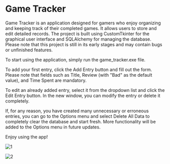 # Game Tracker
Game Tracker is an application designed for gamers who enjoy organizing and keeping track of their completed games. It allows users to store and edit detailed records. The project is built using CustomTkinter for the graphical user interface and SQLAlchemy for managing the database. 
Please note that this project is still in its early stages and may contain bugs or unfinished features.

To start using the application, simply run the game_tracker.exe file.

To add your first entry, click the Add Entry button and fill out the form. Please note that fields such as Title, Review (with "Bad" as the default value), and Time Spent are mandatory.

To edit an already added entry, select it from the dropdown list and click the Edit Entry button. In the new window, you can modify the entry or delete it completely.

If, for any reason, you have created many unnecessary or erroneous entries, you can go to the Options menu and select Delete All Data to completely clear the database and start fresh. More functionality will be added to the Options menu in future updates.

Enjoy using the app!

![1](https://github.com/user-attachments/assets/749258b1-e90b-4d7d-b4b9-f19864f6e04a)

![2](https://github.com/user-attachments/assets/0d15c2d2-78d9-40d7-a72d-d9474da0a080)
